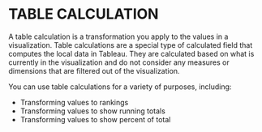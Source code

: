 # TABLE CALCULATION

A table calculation is a transformation you apply to the values in a visualization. Table calculations are a special type of calculated field that computes the local data in Tableau. They are calculated based on what is currently in the visualization and do not consider any measures or dimensions that are filtered out of the visualization.

You can use table calculations for a variety of purposes, including:

- Transforming values to rankings
- Transforming values to show running totals
- Transforming values to show percent of total
